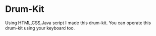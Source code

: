 # Drum-Kit
Using HTML,CSS,Java script I made this drum-kit.
You can operate this drum-kit using your keyboard too.
